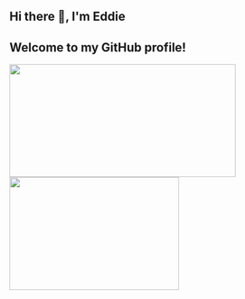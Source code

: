 ## Hi there 👋, I'm Eddie
## Welcome to my GitHub profile!
<a href="https://github.com/Eddead/github-readme-stats">
  <img height=200 align="center" width=400 src="https://github-readme-stats.vercel.app/api?username=Eddead&show_icons=true&theme=default&hide=stars,prs,issues" />
</a>
<a href="https://github.com/Eddead/convoychat">
  <img height=200 align="center" width=300 src="https://github-readme-stats.vercel.app/api/top-langs?username=Eddead&layout=compact&langs_count=8" />
</a>

